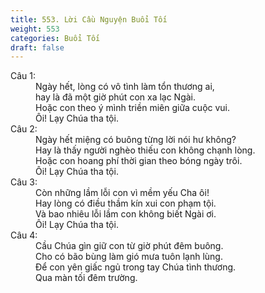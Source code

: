 ```yaml
---
title: 553. Lời Cầu Nguyện Buổi Tối
weight: 553
categories: Buổi Tối
draft: false
---
```

<dl><dt>Câu 1:</dt><dd data-verse="1">Ngày hết, lòng có vô tình làm tổn thương ai, <br/>hay là đã một giờ phút con xa lạc Ngài. <br/>Hoặc con theo ý mình triền miên giữa cuộc vui. <br/>Ôi! Lạy Chúa tha tội. </dd><dt>Câu 2:</dt><dd data-verse="2">Ngày hết miệng có buông từng lời nói hư không? <br/>Hay là thấy người nghèo thiếu con không chạnh lòng. <br/>Hoặc con hoang phí thời gian theo bóng ngày trôi. <br/>Ôi! Lạy Chúa tha tội. </dd><dt>Câu 3:</dt><dd data-verse="3">Còn những lầm lỗi con vì mềm yếu Cha ôi! <br/>Hay lòng có điều thầm kín xui con phạm tội. <br/>Và bao nhiêu lỗi lầm con không biết Ngài ơi. <br/>Ôi! Lạy Chúa tha tội. </dd><dt>Câu 4:</dt><dd data-verse="4">Cầu Chúa gìn giữ con từ giờ phút đêm buông. <br/>Cho có bão bùng làm gió mưa tuôn lạnh lùng. <br/>Để con yên giấc ngủ trong tay Chúa tình thương. <br/>Qua màn tối đêm trường. </dd></dl>